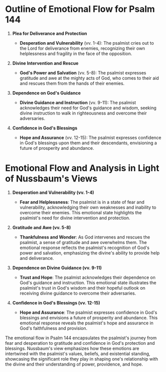# Outline of Emotional Flow for Psalm 144

1. **Plea for Deliverance and Protection**
   - **Desperation and Vulnerability** (vv. 1-4): The psalmist cries out to the Lord for deliverance from enemies, recognizing their own helplessness and fragility in the face of the opposition.

2. **Divine Intervention and Rescue**
   - **God's Power and Salvation** (vv. 5-8): The psalmist expresses gratitude and awe at the mighty acts of God, who comes to their aid and rescues them from the hands of their enemies.

3. **Dependence on God's Guidance**
   - **Divine Guidance and Instruction** (vv. 9-11): The psalmist acknowledges their need for God's guidance and wisdom, seeking divine instruction to walk in righteousness and overcome their adversaries.

4. **Confidence in God's Blessings**
   - **Hope and Assurance** (vv. 12-15): The psalmist expresses confidence in God's blessings upon them and their descendants, envisioning a future of prosperity and abundance.

# Emotional Flow and Analysis in Light of Nussbaum's Views

1. **Desperation and Vulnerability (vv. 1-4)**
   - **Fear and Helplessness**: The psalmist is in a state of fear and vulnerability, acknowledging their own weaknesses and inability to overcome their enemies. This emotional state highlights the psalmist's need for divine intervention and protection.

2. **Gratitude and Awe (vv. 5-8)**
   - **Thankfulness and Wonder**: As God intervenes and rescues the psalmist, a sense of gratitude and awe overwhelms them. The emotional response reflects the psalmist's recognition of God's power and salvation, emphasizing the divine's ability to provide help and deliverance.

3. **Dependence on Divine Guidance (vv. 9-11)**
   - **Trust and Hope**: The psalmist acknowledges their dependence on God's guidance and instruction. This emotional state illustrates the psalmist's trust in God's wisdom and their hopeful outlook on receiving divine guidance to overcome their adversaries.

4. **Confidence in God's Blessings (vv. 12-15)**
   - **Hope and Assurance**: The psalmist expresses confidence in God's blessings and envisions a future of prosperity and abundance. This emotional response reveals the psalmist's hope and assurance in God's faithfulness and provision.

The emotional flow in Psalm 144 encapsulates the psalmist's journey from fear and desperation to gratitude and confidence in God's protection and blessings. Nussbaum's view emphasizes how these emotions are intertwined with the psalmist's values, beliefs, and existential standing, showcasing the significant role they play in shaping one's relationship with the divine and their understanding of power, providence, and hope.